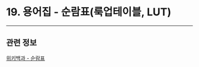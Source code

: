 # 19. 용어집 - 순람표(룩업테이블, LUT)

*** 

## 관련 정보

[위키백과 - 순람표](https://ko.wikipedia.org/wiki/%EC%88%9C%EB%9E%8C%ED%91%9C)

